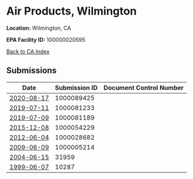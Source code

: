 # Air Products, Wilmington

**Location:** Wilmington, CA

**EPA Facility ID:** 100000020595

[Back to CA Index](../../index.md)

## Submissions

| Date | Submission ID | Document Control Number |
|------|--------------|-------------------------|
| [2020-08-17](submissions/1000089425.md) | 1000089425 |  |
| [2019-07-11](submissions/1000081233.md) | 1000081233 |  |
| [2019-07-09](submissions/1000081189.md) | 1000081189 |  |
| [2015-12-08](submissions/1000054229.md) | 1000054229 |  |
| [2012-06-04](submissions/1000028682.md) | 1000028682 |  |
| [2009-06-09](submissions/1000005214.md) | 1000005214 |  |
| [2004-06-15](submissions/31959.md) | 31959 |  |
| [1999-06-07](submissions/10287.md) | 10287 |  |
